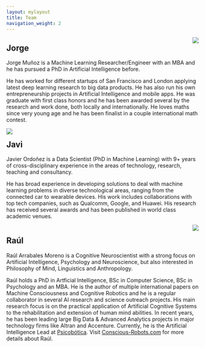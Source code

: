 ```yaml
---
layout: mylayout
title: Team
navigation_weight: 2
---
```


<img src="{{ site.url }}/assets/jorge.jpg"  class="member" style="float: right;"/>

## Jorge

Jorge Muñoz is a Machine Learning Researcher/Engineer with an MBA and he has pursued a PhD in Artificial Intelligence before. 

He has worked for different startups of San Francisco and London applying latest deep learning research to big data products. He has also run his own entrepreneurship projects in Artificial Intelligence and mobile apps. He was graduate with first class honors and he has been awarded several by the research and work done, both locally and internationally. He loves maths since very young age and he has been finalist in a couple international math contest.

<div style="clear:both;"></div>

<img src="{{ site.url }}/assets/javi.jpg"  class="member" style="float: left;"/>

## Javi

Javier Ordoñez is a Data Scientist (PhD in Machine Learning) with 9+ years of cross-disciplinary experience in the areas of technology, research, teaching and consultancy.

He has broad experience in developing solutions to deal with machine learning problems in diverse technological areas, ranging from the connected car to wearable devices. His work includes collaborations with top tech companies, such as Qualcomm, Google, and Huawei. His research has received several awards and has been published in world class academic venues.

<div style="clear:both;"></div>

<img src="{{ site.url }}/assets/raul.jpg" class="member" style="float: right;"/>

## Raúl

Raúl Arrabales Moreno is a Cognitive Neuroscientist with a strong focus on Artificial Intelligence, Psychology and Neuroscience, but also interested in Philosophy of Mind, Linguistics and Anthropology.

Raúl holds a PhD in Artficial Intelligence, BSc in Computer Science, BSc in Psychology and an MBA. He is the author of multiple international papers on Machine Consciousness and Cognitive Robotics and he is a regular collaborator in several AI research and science outreach projects. His main research focus is on the practical application of Artificial Cognitive Systems to the rehabilitation and extension of human mind abilities. In recent years, he has been leading large Big Data & Advanced Analytics projects in major technology firms like Altran and Accenture. Currently, he is the Artificial Intelligence Lead at <a href="http://www.psicobotica.com" target="_blank">Psicobótica</a>. Visit <a href="http://www.conscious-robots.com/cv-english/" target="_blank">Conscious-Robots.com</a> for more details about Raúl. 
